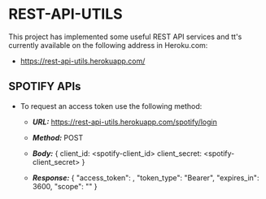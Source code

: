 REST-API-UTILS
===================================
This project has implemented some useful REST API services and tt's currently available on the following address in Heroku.com:
  * https://rest-api-utils.herokuapp.com/
## SPOTIFY APIs
 - To request an access token use the following method:
   - ***URL:*** https://rest-api-utils.herokuapp.com/spotify/login
   - ***Method:*** POST
   - ***Body:*** {
      client_id: <spotify-client_id>
      client_secret: <spotify-client_secret>
     }
   
   - ***Response:***
      {
        "access_token": <The access token to consume the Spotify API>,
        "token_type": "Bearer",
        "expires_in": 3600,
        "scope": ""
      }
